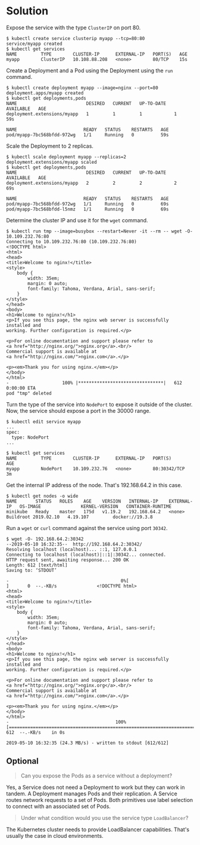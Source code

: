 # Solution

Expose the service with the type `ClusterIP` on port 80.

```shell
$ kubectl create service clusterip myapp --tcp=80:80
service/myapp created
$ kubectl get services
NAME         TYPE        CLUSTER-IP      EXTERNAL-IP   PORT(S)   AGE
myapp        ClusterIP   10.108.88.208   <none>        80/TCP    15s
```

Create a Deployment and a Pod using the Deployment using the `run` command.

```shell
$ kubectl create deployment myapp --image=nginx --port=80
deployment.apps/myapp created
$ kubectl get deployments,pods
NAME                          DESIRED   CURRENT   UP-TO-DATE   AVAILABLE   AGE
deployment.extensions/myapp   1         1         1            1           59s

NAME                         READY   STATUS    RESTARTS   AGE
pod/myapp-7bc568bfdd-972wg   1/1     Running   0          59s
```

Scale the Deployment to 2 replicas.

```shell
$ kubectl scale deployment myapp --replicas=2
deployment.extensions/myapp scaled
$ kubectl get deployments,pods
NAME                          DESIRED   CURRENT   UP-TO-DATE   AVAILABLE   AGE
deployment.extensions/myapp   2         2         2            2           69s

NAME                         READY   STATUS    RESTARTS   AGE
pod/myapp-7bc568bfdd-972wg   1/1     Running   0          69s
pod/myapp-7bc568bfdd-l5nmz   1/1     Running   0          69s
```

Determine the cluster IP and use it for the `wget` command.

```shell
$ kubectl run tmp --image=busybox --restart=Never -it --rm -- wget -O- 10.109.232.76:80
Connecting to 10.109.232.76:80 (10.109.232.76:80)
<!DOCTYPE html>
<html>
<head>
<title>Welcome to nginx!</title>
<style>
    body {
        width: 35em;
        margin: 0 auto;
        font-family: Tahoma, Verdana, Arial, sans-serif;
    }
</style>
</head>
<body>
<h1>Welcome to nginx!</h1>
<p>If you see this page, the nginx web server is successfully installed and
working. Further configuration is required.</p>

<p>For online documentation and support please refer to
<a href="http://nginx.org/">nginx.org</a>.<br/>
Commercial support is available at
<a href="http://nginx.com/">nginx.com</a>.</p>

<p><em>Thank you for using nginx.</em></p>
</body>
</html>
-                    100% |********************************|   612  0:00:00 ETA
pod "tmp" deleted
```

Turn the type of the service into `NodePort` to expose it outside of the cluster. Now, the service should expose a port in the 30000 range.

```shell
$ kubectl edit service myapp
...
spec:
  type: NodePort
...

$ kubectl get services
NAME         TYPE        CLUSTER-IP      EXTERNAL-IP   PORT(S)        AGE
myapp        NodePort    10.109.232.76   <none>        80:30342/TCP   3m
```

Get the internal IP address of the node. That's 192.168.64.2 in this case.

```shell
$ kubectl get nodes -o wide
NAME       STATUS   ROLES    AGE    VERSION   INTERNAL-IP    EXTERNAL-IP   OS-IMAGE               KERNEL-VERSION   CONTAINER-RUNTIME
minikube   Ready    master   175d   v1.19.2   192.168.64.2   <none>        Buildroot 2019.02.10   4.19.107         docker://19.3.8
```

Run a `wget` or `curl` command against the service using port `30342`.

```shell
$ wget -O- 192.168.64.2:30342
--2019-05-10 16:32:35--  http://192.168.64.2:30342/
Resolving localhost (localhost)... ::1, 127.0.0.1
Connecting to localhost (localhost)|::1|:30342... connected.
HTTP request sent, awaiting response... 200 OK
Length: 612 [text/html]
Saving to: ‘STDOUT’

-                                          0%[                                                                                   ]       0  --.-KB/s               <!DOCTYPE html>
<html>
<head>
<title>Welcome to nginx!</title>
<style>
    body {
        width: 35em;
        margin: 0 auto;
        font-family: Tahoma, Verdana, Arial, sans-serif;
    }
</style>
</head>
<body>
<h1>Welcome to nginx!</h1>
<p>If you see this page, the nginx web server is successfully installed and
working. Further configuration is required.</p>

<p>For online documentation and support please refer to
<a href="http://nginx.org/">nginx.org</a>.<br/>
Commercial support is available at
<a href="http://nginx.com/">nginx.com</a>.</p>

<p><em>Thank you for using nginx.</em></p>
</body>
</html>
-                                        100%[==================================================================================>]     612  --.-KB/s    in 0s

2019-05-10 16:32:35 (24.3 MB/s) - written to stdout [612/612]
```

## Optional

> Can you expose the Pods as a service without a deployment?

Yes, a Service does not need a Deployment to work but they can work in tandem. A Deployment manages Pods and their replication. A Service routes network requests to a set of Pods. Both primitives use label selection to connect with an associated set of Pods.

> Under what condition would you use the service type `LoadBalancer`?

The Kubernetes cluster needs to provide LoadBalancer capabilities. That's usually the case in cloud environments.
